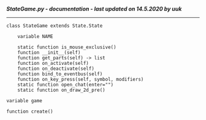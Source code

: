 ***StateGame.py - documentation - last updated on 14.5.2020 by uuk***
___

    class StateGame extends State.State

        variable NAME

        static function is_mouse_exclusive()
        function __init__(self)
        function get_parts(self) -> list
        function on_activate(self)
        function on_deactivate(self)
        function bind_to_eventbus(self)
        function on_key_press(self, symbol, modifiers)
        static function open_chat(enter="")
        static function on_draw_2d_pre()

    variable game

    function create()